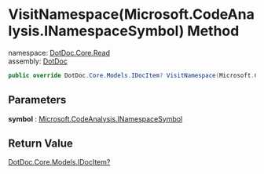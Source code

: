 ﻿# VisitNamespace\(Microsoft\.CodeAnalysis\.INamespaceSymbol\) Method

namespace: [DotDoc\.Core\.Read](../../DotDoc.Core.Read.md)<br />
assembly: [DotDoc](../../../DotDoc.md)



```csharp
public override DotDoc.Core.Models.IDocItem? VisitNamespace(Microsoft.CodeAnalysis.INamespaceSymbol symbol);
```

## Parameters

__symbol__ : [Microsoft\.CodeAnalysis\.INamespaceSymbol](https://docs.microsoft.com/ja-jp/dotnet/api/Microsoft.CodeAnalysis.INamespaceSymbol)



## Return Value

[DotDoc\.Core\.Models\.IDocItem?](../../../DotDoc/DotDoc.Core.Models/IDocItem.md)



